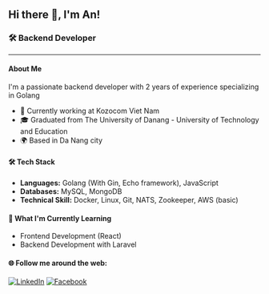 ## Hi there 👋, I'm An!

### 🛠 Backend Developer

---

#### About Me

I'm a passionate backend developer with 2 years of experience specializing in Golang

-   💼 Currently working at Kozocom Viet Nam
-   🎓 Graduated from The University of Danang - University of Technology and Education
-   🌍 Based in Da Nang city

#### 🛠 Tech Stack

-   **Languages:** Golang (With Gin, Echo framework), JavaScript
-   **Databases:** MySQL, MongoDB
-   **Technical Skill:** Docker, Linux, Git, NATS, Zookeeper, AWS (basic)

#### 🌱 What I'm Currently Learning

-   Frontend Development (React)
-   Backend Development with Laravel

#### 🌐 Follow me around the web:
<div>
<a href="https://www.linkedin.com/in/buiphuan" target="_blank"><img src="https://img.shields.io/badge/LinkedIn-%230077B5.svg?&style=flat-square&logo=linkedin&logoColor=white" alt="LinkedIn"></a>
<a href="https://www.facebook.com/profile.php?id=100007937435761" target="_blank"><img src="https://img.shields.io/badge/Facebook-%231877F2.svg?&style=flat-square&logo=facebook&logoColor=white" alt="Facebook"></a>
</div>

